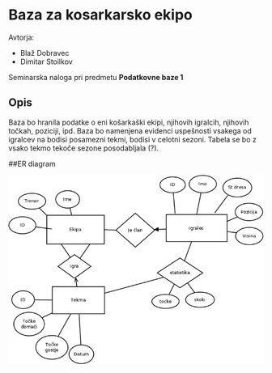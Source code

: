 # Baza za kosarkarsko ekipo

Avtorja:
* Blaž Dobravec
* Dimitar Stoilkov


Seminarska naloga pri predmetu **Podatkovne baze 1**

## Opis

Baza bo hranila podatke o eni košarkaški ekipi, njihovih igralcih, njihovih točkah, poziciji, ipd. Baza bo namenjena evidenci uspešnosti vsakega od igralcev na bodisi posamezni tekmi, bodisi v celotni sezoni. Tabela se bo z vsako tekmo tekoče sezone posodabljala (?).

##ER diagram

![ER Diagram](Kosarka.png)